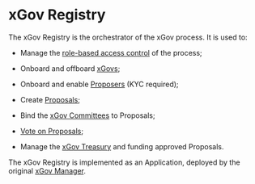 # xGov Registry

The xGov Registry is the orchestrator of the xGov process. It is used to:

- Manage the [role-based access control](./xgov-rbac.md) of the process;

- Onboard and offboard [xGovs](./xgovs.md);

- Onboard and enable [Proposers](./proposers.md) (KYC required);

- Create [Proposals](./proposal-creation.md);

- Bind the [xGov Committees](./proposal-submission.md) to Proposals;

- [Vote on Proposals](./proposal-vote.md);

- Manage the [xGov Treasury](./xgov-treasury.md) and funding approved Proposals.

The xGov Registry is implemented as an Application, deployed by the original [xGov
Manager](xgov-rbac.md#xgov-manager).
